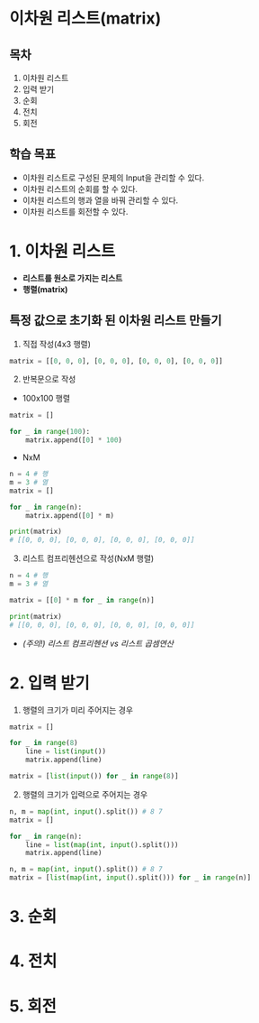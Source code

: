 # 이차원 리스트(matrix)
## 목차
1. 이차원 리스트
2. 입력 받기
3. 순회
4. 전치
5. 회전
## 학습 목표
* 이차원 리스트로 구성된 문제의 Input을 관리할 수 있다.
* 이차원 리스트의 순회를 할 수 있다.
* 이차원 리스트의 행과 열을 바꿔 관리할 수 있다.
* 이차원 리스트를 회전할 수 있다.
# 1. 이차원 리스트
* **리스트를 원소로 가지는 리스트**
* **행렬(matrix)**
## 특정 값으로 초기화 된 이차원 리스트 만들기
1. 직접 작성(4x3 행렬)
```py
matrix = [[0, 0, 0], [0, 0, 0], [0, 0, 0], [0, 0, 0]]
```
2. 반복문으로 작성
  * 100x100 행렬
  ```py
  matrix = []

  for _ in range(100):
      matrix.append([0] * 100)
  ```
  * NxM
  ```py
  n = 4 # 행
  m = 3 # 열
  matrix = []

  for _ in range(n):
      matrix.append([0] * m)

  print(matrix)
  # [[0, 0, 0], [0, 0, 0], [0, 0, 0], [0, 0, 0]]
  ```
3. 리스트 컴프리헨션으로 작성(NxM 행렬)
```py
n = 4 # 행
m = 3 # 열

matrix = [[0] * m for _ in range(n)]

print(matrix)
# [[0, 0, 0], [0, 0, 0], [0, 0, 0], [0, 0, 0]]
```
  * *(주의!) 리스트 컴프리헨션 vs 리스트 곱셈연산*

# 2. 입력 받기
1. 행렬의 크기가 미리 주어지는 경우
```py
matrix = []

for _ in range(8)
    line = list(input())
    matrix.append(line)
```
```py
matrix = [list(input()) for _ in range(8)]
```
2. 행렬의 크기가 입력으로 주어지는 경우
```py
n, m = map(int, input().split()) # 8 7
matrix = []

for _ in range(n):
    line = list(map(int, input().split()))
    matrix.append(line)
```
```py
n, m = map(int, input().split()) # 8 7
matrix = [list(map(int, input().split())) for _ in range(n)]
```

# 3. 순회
# 4. 전치
# 5. 회전